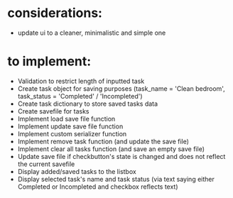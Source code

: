 # considerations:
- update ui to a cleaner, minimalistic and simple one

# to implement:
- Validation to restrict length of inputted task
- Create task object for saving purposes (task_name = 'Clean bedroom', task_status = 'Completed' / 'Incompleted')
- Create task dictionary to store saved tasks data
- Create savefile for tasks
- Implement load save file function
- Implement update save file function
- Implement custom serializer function
- Implement remove task function (and update the save file)
- Implement clear all tasks function (and save an empty save file)
- Update save file if checkbutton's state is changed and does not reflect the current savefile
- Display added/saved tasks to the listbox
- Display selected task's name and task status (via text saying either Completed or Incompleted and checkbox reflects text)